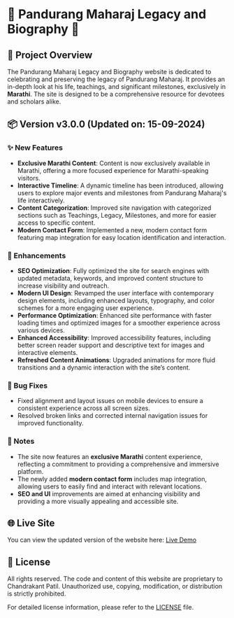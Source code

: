 # 🌟 Pandurang Maharaj Legacy and Biography 🌟

## 📝 Project Overview

The Pandurang Maharaj Legacy and Biography website is dedicated to celebrating and preserving the legacy of Pandurang Maharaj. It provides an in-depth look at his life, teachings, and significant milestones, exclusively in **Marathi**. The site is designed to be a comprehensive resource for devotees and scholars alike.

## 📦 Version v3.0.0 (Updated on: 15-09-2024)

### ✨ New Features

- **Exclusive Marathi Content**: Content is now exclusively available in Marathi, offering a more focused experience for Marathi-speaking visitors.
- **Interactive Timeline**: A dynamic timeline has been introduced, allowing users to explore major events and milestones from Pandurang Maharaj's life interactively.
- **Content Categorization**: Improved site navigation with categorized sections such as Teachings, Legacy, Milestones, and more for easier access to specific content.
- **Modern Contact Form**: Implemented a new, modern contact form featuring map integration for easy location identification and interaction.

### 🚀 Enhancements

- **SEO Optimization**: Fully optimized the site for search engines with updated metadata, keywords, and improved content structure to increase visibility and outreach.
- **Modern UI Design**: Revamped the user interface with contemporary design elements, including enhanced layouts, typography, and color schemes for a more engaging user experience.
- **Performance Optimization**: Enhanced site performance with faster loading times and optimized images for a smoother experience across various devices.
- **Enhanced Accessibility**: Improved accessibility features, including better screen reader support and descriptive text for images and interactive elements.
- **Refreshed Content Animations**: Upgraded animations for more fluid transitions and a dynamic interaction with the site’s content.

### 🐛 Bug Fixes

- Fixed alignment and layout issues on mobile devices to ensure a consistent experience across all screen sizes.
- Resolved broken links and corrected internal navigation issues for improved functionality.

### 📌 Notes

- The site now features an **exclusive Marathi** content experience, reflecting a commitment to providing a comprehensive and immersive platform.
- The newly added **modern contact form** includes map integration, allowing users to easily find and interact with relevant locations.
- **SEO and UI** improvements are aimed at enhancing visibility and providing a more visually appealing and accessible site.

## 🌐 Live Site

You can view the updated version of the website here: [Live Demo](https://pandumaharaj.vercel.app/)

## 📝 License

All rights reserved. The code and content of this website are proprietary to Chandrakant Patil. Unauthorized use, copying, modification, or distribution is strictly prohibited.

For detailed license information, please refer to the [LICENSE](LICENSE.md) file.
